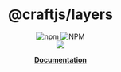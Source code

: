 
<div align="center" style={{d}}>
<h1>@craftjs/layers</h1>

<img alt="npm" src="https://img.shields.io/npm/v/@craftjs/layers?color=%23000&style=for-the-badge">
<img alt="NPM" src="https://img.shields.io/npm/l/@craftjs/layers?color=%23000&style=for-the-badge">
</div>

<div align="center" style={{d}}>
    <img src="https://user-images.githubusercontent.com/16416929/71734439-f2aada00-2e86-11ea-9d5f-c782ccbc8e54.gif"/>
</div>

<p align="center">
  <strong>
    <a aria-label="next.js learn" href="https://prevwong.github.io/craft.js/r/docs/additional/layers">Documentation</a>
  </strong>
</p>

